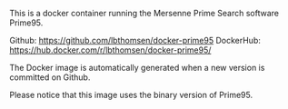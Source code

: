 This is a docker container running the Mersenne Prime Search software Prime95.

Github: https://github.com/lbthomsen/docker-prime95
DockerHub: https://hub.docker.com/r/lbthomsen/docker-prime95/

The Docker image is automatically generated when a new version is committed on Github.

Please notice that this image uses the binary version of Prime95.
